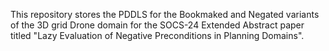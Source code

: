 This repository stores the PDDLS for the Bookmaked and Negated variants of the 3D grid Drone domain for the SOCS-24 Extended Abstract paper titled "Lazy Evaluation of Negative Preconditions in Planning Domains".
